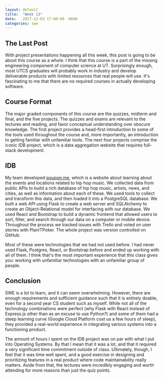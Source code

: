 ```yaml
---
layout: default
title:  "Week 13"
date:   2017-12-03 17:00:00 -0600
categories: swe
---
```


## The Last Post
With project presentations happening all this week, this post is going to be about this course as a whole. I think that this course is a part of the missing engineering component of computer science at UT. Surprisingly enough, most UTCS graduates will probably work in industry and develop deliverable products with limited resources that real people will use. It's fascinating to me that there are no required courses in actually developing software.

## Course Format
The major graded components of this course are the quizzes, midterm and final, and the five projects. The quizzes and exams are relevant to the lectures and reading, and favor conceptual understanding over obscure knowledge. The first project provides a head-first introduction to some of the tools used throughout the course and, more importantly, an introduction to getting familiar with unfamiliar tools. The next four projects comprise the iconic IDB project, which is a data aggregation website that requires full-stack development.

## IDB
My team developed [poupon.me][poupon], which is a website about learning about the events and locations related to hip hop music. We collected data from public APIs to build a rich database of hip hop music, artists, news, and cities, as well as information about each of these. We used tools to collect and transform this data, and then loaded it into a PostgreSQL database. We built a web API using Flask to create a web server and SQLAlchemy to create an Object-Relational model for interfacing with our database. We used React and Bootstrap to build a dynamic frontend that allowed users to sort, filter, and search through our data on a computer or mobile device. Throughout the process we tracked issues with Trello and voted on user stories with PlanITPoker. The whole project was version controlled on GitHub.

Most of these were technologies that we had not used before. I had never used Flask, Postgres, React, or Bootstrap before and ended up working with all of them. I think that's the most important experience that this class gives you: working with unfamiliar technologies with an unfamiliar group of people.

## Conclusion
SWE is a lot to learn, and it can seem overwhelming. However, there are enough requirements and sufficient guidance such that it is entirely doable, even for a second year CS student such as myself. While not all of the technology combinations were perfect (why Flask with React instead of Express.js other than as an excuse to use Python?) and some of them had a steep learning curve (Google Cloud Platform cost us a few hours of sleep), they provided a real-world experience in integrating various systems into a functioning product.

The amount of hours I spent on the IDB project was on par with what I put into Operating Systems. By that I mean that it was a lot, and that it required a very significant time commitment outside of class. Ultimately, though, I feel that it was time well spent, and a good exercise in designing and prioritizing features in a real product where code maintainability really matters. Aside from that, the lectures were incredibly engaging and worth attending for more reasons than just the quiz points.

[poupon]: https://poupon.me